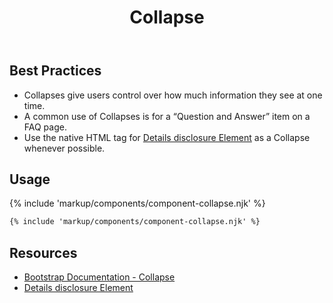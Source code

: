 ﻿---
title: Collapse
summary: Collapses allow users to toggle the visibility of content.
tags: components,collapse
layout: page-guide
eleventyNavigation:
  key: Collapse
  parent: Components
  order: 150
  excerpt: Collapses allow users to toggle the visibility of content.
  img: /img/illustrations/illus-collapses.svg
---

## Best Practices

- Collapses give users control over how much information they see at one time.
- A common use of Collapses is for a “Question and Answer” item on a FAQ page. 
- Use the native HTML tag for <a href="https://developer.mozilla.org/en-US/docs/Web/HTML/Element/details" target="_blank">Details disclosure Element</a> as a Collapse whenever possible.

## Usage

{% include 'markup/components/component-collapse.njk' %}

``` html
{% include 'markup/components/component-collapse.njk' %}
```

## Resources

* <a href="{% include 'links/collapse.njk' %}" target="_blank">Bootstrap Documentation - Collapse</a>
* <a href="https://developer.mozilla.org/en-US/docs/Web/HTML/Element/details" target="_blank">Details disclosure Element</a>
